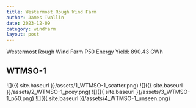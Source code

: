 ```yaml
---
title: Westermost Rough Wind Farm
author: James Twallin
date: 2023-12-09
category: windfarm
layout: post
---
```

Westermost Rough Wind Farm P50 Energy Yield: 890.43 GWh

WTMSO-1
-------------
![]({{ site.baseurl }}/assets/1_WTMSO-1_scatter.png)
![]({{ site.baseurl }}/assets/2_WTMSO-1_pcey.png)
![]({{ site.baseurl }}/assets/3_WTMSO-1_p50.png)
![]({{ site.baseurl }}/assets/4_WTMSO-1_unseen.png)

